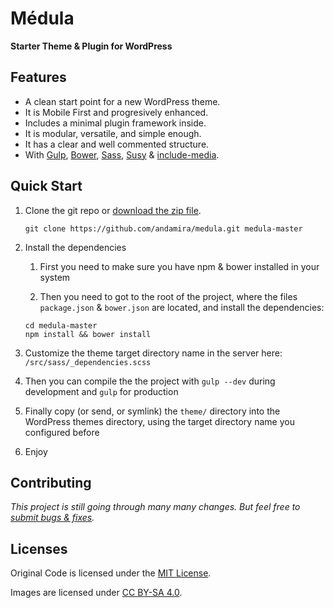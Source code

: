 # Médula

**Starter Theme & Plugin for WordPress**

## Features

- A clean start point for a new WordPress theme.
- It is Mobile First and progresively enhanced.
- Includes a minimal plugin framework inside.
- It is modular, versatile, and simple enough.
- It has a clear and well commented structure.
- With [Gulp](http://gulpjs.com/), [Bower](http://bower.io/), [Sass](http://sass-lang.com/), [Susy](http://susy.oddbird.net/) & [include-media](https://github.com/eduardoboucas/include-media).


## Quick Start

1. Clone the git repo or [download the zip file](https://github.com/andamira/medula/archive/master.zip).

	`git clone https://github.com/andamira/medula.git medula-master`

1. Install the dependencies

	1. First you need to make sure you have npm & bower installed in your system

	1. Then you need to got to the root of the project, where the files
	`package.json` & `bower.json` are located, and install the dependencies:
	```
	cd medula-master
	npm install && bower install
	```

1. Customize the theme target directory name in the server here: `/src/sass/_dependencies.scss`

1. Then you can compile the the project with `gulp --dev` during development and `gulp` for production

1. Finally copy (or send, or symlink) the `theme/` directory into the WordPress themes directory, using the target directory name you configured before

1. Enjoy


## Contributing

_This project is still going through many many changes. But feel free to [submit bugs & fixes](https://github.com/andamira/medula/issues)._


## Licenses

Original Code is licensed under the [MIT License](https://github.com/andamira/medula/blob/master/LICENSE.md).

Images are licensed under [CC BY-SA 4.0](https://creativecommons.org/licenses/by-sa/4.0/).


